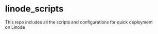 # linode_scripts
This repo includes all the scripts and configurations for quick deployment on Linode
